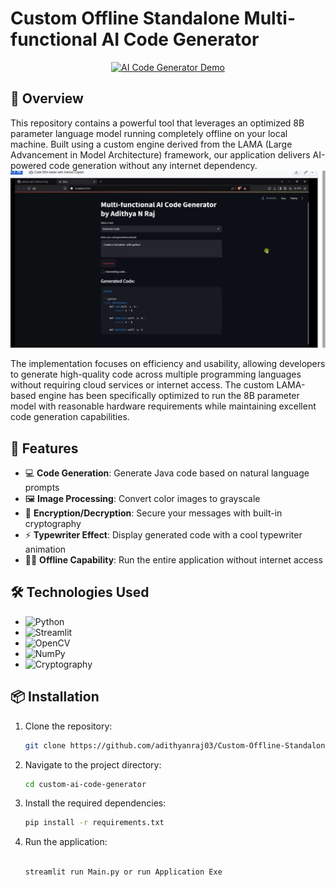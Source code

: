 #  Custom Offline Standalone Multi-functional AI Code Generator 

<p align="center">
  <a href="https://github.com/adithyanraj03/Custom-Offline-Standalone-Multi-functional-AI-Code-Generator/blob/main/Demo-video.gif" target="_blank">
    <img src="https://github.com/adithyanraj03/Custom-Offline-Standalone-Multi-functional-AI-Code-Generator/blob/main/Demo-video.gif" alt="AI Code Generator Demo" width="1200">
  </a>
</p>

## 🌟 Overview

This repository contains a powerful tool that leverages an optimized 8B parameter language model running completely offline on your local machine. Built using a custom engine derived from the LAMA (Large Advancement in Model Architecture) framework, our application delivers AI-powered code generation without any internet dependency.
![Overview image ](https://github.com/adithyanraj03/Custom-Offline-Standalone-Multi-functional-AI-Code-Generator/blob/main/1.png)

The implementation focuses on efficiency and usability, allowing developers to generate high-quality code across multiple programming languages without requiring cloud services or internet access. The custom LAMA-based engine has been specifically optimized to run the 8B parameter model with reasonable hardware requirements while maintaining excellent code generation capabilities.
## 🎨 Features

- 💻 **Code Generation**: Generate Java code based on natural language prompts
- 🖼️ **Image Processing**: Convert color images to grayscale
- 🔐 **Encryption/Decryption**: Secure your messages with built-in cryptography
- ⚡ **Typewriter Effect**: Display generated code with a cool typewriter animation
- 🏃‍♂️ **Offline Capability**: Run the entire application without internet access

## 🛠️ Technologies Used

- ![Python](https://img.shields.io/badge/-Python-3776AB?style=flat-square&logo=python&logoColor=white)
- ![Streamlit](https://img.shields.io/badge/-Streamlit-FF4B4B?style=flat-square&logo=streamlit&logoColor=white)
- ![OpenCV](https://img.shields.io/badge/-OpenCV-5C3EE8?style=flat-square&logo=opencv&logoColor=white)
- ![NumPy](https://img.shields.io/badge/-NumPy-013243?style=flat-square&logo=numpy&logoColor=white)
- ![Cryptography](https://img.shields.io/badge/-Cryptography-FCC624?style=flat-square&logo=linux&logoColor=black)

## 📦 Installation

1. Clone the repository:
   ```bash
   git clone https://github.com/adithyanraj03/Custom-Offline-Standalone-Multi-functional-AI-Code-Generator.git

2. Navigate to the project directory:

   ```bash
   cd custom-ai-code-generator

3. Install the required dependencies:

   ```bash
   pip install -r requirements.txt

5. Run the application:

   ```bash
   
   streamlit run Main.py or run Application Exe
   

